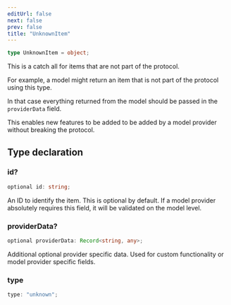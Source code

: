 ```yaml
---
editUrl: false
next: false
prev: false
title: "UnknownItem"
---
```


```ts
type UnknownItem = object;
```

This is a catch all for items that are not part of the protocol.

For example, a model might return an item that is not part of the protocol using this type.

In that case everything returned from the model should be passed in the `providerData` field.

This enables new features to be added to be added by a model provider without breaking the protocol.

## Type declaration

### id?

```ts
optional id: string;
```

An ID to identify the item. This is optional by default. If a model provider absolutely
requires this field, it will be validated on the model level.

### providerData?

```ts
optional providerData: Record<string, any>;
```

Additional optional provider specific data. Used for custom functionality or model provider
specific fields.

### type

```ts
type: "unknown";
```
